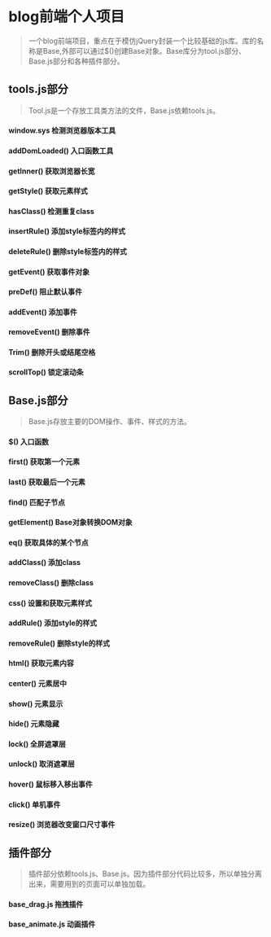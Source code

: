 # blog前端个人项目
> 一个blog前端项目，重点在于模仿jQuery封装一个比较基础的js库。库的名称是Base,外部可以通过$()创建Base对象。Base库分为tool.js部分、Base.js部分和各种插件部分。

## tools.js部分

> Tool.js是一个存放工具类方法的文件，Base.js依赖tools.js。

#### window.sys 检测浏览器版本工具
#### addDomLoaded() 入口函数工具
#### getInner() 获取浏览器长宽
#### getStyle() 获取元素样式
#### hasClass() 检测重复class
#### insertRule() 添加style标签内的样式
#### deleteRule() 删除style标签内的样式
#### getEvent() 获取事件对象
#### preDef() 阻止默认事件
#### addEvent() 添加事件
#### removeEvent() 删除事件
#### Trim() 删除开头或结尾空格
#### scrollTop() 锁定滚动条


## Base.js部分

> Base.js存放主要的DOM操作、事件、样式的方法。

#### $() 入口函数
#### first() 获取第一个元素
#### last() 获取最后一个元素
#### find() 匹配子节点
#### getElement() Base对象转换DOM对象
#### eq() 获取具体的某个节点
#### addClass() 添加class
#### removeClass() 删除class
#### css() 设置和获取元素样式
#### addRule() 添加style的样式
#### removeRule() 删除style的样式
#### html() 获取元素内容
#### center() 元素居中
#### show() 元素显示
#### hide() 元素隐藏
#### lock() 全屏遮罩层
#### unlock() 取消遮罩层
#### hover() 鼠标移入移出事件
#### click() 单机事件
#### resize() 浏览器改变窗口尺寸事件



## 插件部分

> 插件部分依赖tools.js、Base.js。因为插件部分代码比较多，所以单独分离出来，需要用到的页面可以单独加载。

#### base_drag.js 拖拽插件 

#### base_animate.js 动画插件